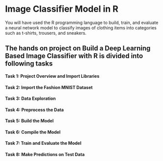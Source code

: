 # Image Classifier Model in R

You will have used the R programming language to build, train, and evaluate a neural network model to classify images of clothing items into categories such as t-shirts, trousers, and sneakers.

## The hands on project on Build a Deep Learning Based Image Classifier with R is divided into following tasks

#### Task 1: Project Overview and Import Libraries
#### Task 2: Import the Fashion MNIST Dataset
#### Task 3: Data Exploration
#### Task 4: Preprocess the Data
#### Task 5: Build the Model
#### Task 6: Compile the Model
#### Task 7: Train and Evaluate the Model
#### Task 8: Make Predictions on Test Data

